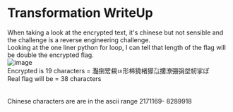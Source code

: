 # Transformation WriteUp

When taking a look at the encrypted text, it's chinese but not sensible and the challenge is a reverse engineering challenge.</br>
Looking at the one liner python for loop, I can tell that length of the flag will be double the encrypted flag.</br>
![image](https://github.com/ShadowBringer007/CTF_Repository/assets/47370367/d7e686cb-77b6-4b2a-a1ca-fba4694abc97)</br>
Encrypted is 19 characters = 灩捯䍔䙻ㄶ形楴獟楮獴㌴摟潦弸弲㘶㠴挲ぽ</br>
Real flag will be = 38 characters</br>
</br>
</br>
Chinese characters are are in the ascii range 2171169- 8289918
